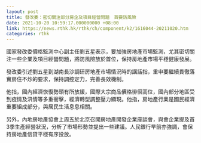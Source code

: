 ```yaml
---
layout: post
title: 發改委：密切關注部分房企及項目經營問題　首要防風險
date: 2021-10-20 10:59:17.000000000 +08:00
link: https://news.rthk.hk/rthk/ch/component/k2/1616044-20211020.htm
categories: rthk
---
```


國家發改委價格監測中心副主任劉五星表示，要加強房地產市場監測，尤其密切關注一些企業及項目經營問題，將防風險放於首位，保持房地產市場平穩健康發展。

發改委引述劉五星到湖南長沙調研房地產市場情況時的講話指，重申要繼續貫徹落實房住不炒的要求，保持調控定力，完善長效機制。

他指，國內經濟恢復勢頭有所放緩，國際大宗商品價格徘徊高位，國內部分地區受到疫情及汛情等多重衝擊，經濟轉型調整壓力顯現。他指，房地產行業是國民經濟重要組成部分，與居民生活息息相關。

另外，內地房地產協會上周五於北京召開房地產開發企業座談會，與會企業提及首3季生產經營狀況，分析了市場形勢並提出一些建議。人民銀行早前亦強調，會保持房地產信貸平穩有序投放。

